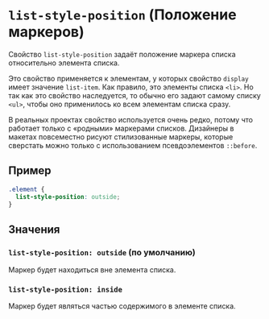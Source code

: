 # `list-style-position` (Положение маркеров)

Свойство `list-style-position` задаёт положение маркера списка относительно элемента списка.

Это свойство применяется к элементам, у которых свойство `display` имеет значение `list-item`. Как правило, это элементы списка `<li>`. Но так как это свойство наследуется, то обычно его задают самому списку `<ul>`, чтобы оно применилось ко всем элементам списка сразу.

В реальных проектах свойство используется очень редко, потому что работает только с «родными» маркерами списков. Дизайнеры в макетах повсеместно рисуют стилизованные маркеры, которые сверстать можно только с использованием псевдоэлементов `::before`.

## Пример

```css
.element {
  list-style-position: outside;
}
```

## Значения

### `list-style-position: outside` (по умолчанию)

Маркер будет находиться вне элемента списка.

### `list-style-position: inside`

Маркер будет являться частью содержимого в элементе списка.
